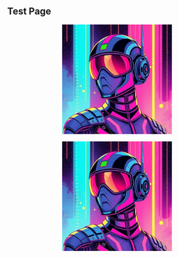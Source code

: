 ## Test Page

<p align="center" width="100%">
    <img width="50%" src="https://github.com/eiivaevo/eiivaevo/blob/main/fd0a04d3-b2f1-4c09-a91f-08ee56d7fd1a.jpeg?raw=true">
</p>

<p align="center" width="100%">
    <img width="50%" src="https://github.com/eiivaevo/eiivaevo/blob/main/fd0a04d3-b2f1-4c09-a91f-08ee56d7fd1a.jpeg?raw=true">
</p>
<!--
**eiivaevo/eiivaevo** is a ✨ _special_ ✨ repository because its `README.md` (this file) appears on your GitHub profile.

Here are some ideas to get you started:

- 🔭 I’m currently working on ...
- 🌱 I’m currently learning ...
- 👯 I’m looking to collaborate on ...
- 🤔 I’m looking for help with ...
- 💬 Ask me about ...
- 📫 How to reach me: ...
- 😄 Pronouns: ...
- ⚡ Fun fact: ...
-->
